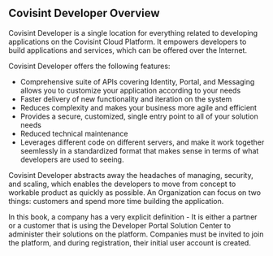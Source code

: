 ## Covisint Developer Overview

Covisint Developer is a single location for everything related to developing applications on the Covisint Cloud Platform. It empowers developers to build applications and services, which can be offered over the Internet.

Covisint Developer offers the following features:
* Comprehensive suite of APIs covering Identity, Portal, and Messaging allows you to customize your application according to your needs
* Faster delivery of new functionality and iteration on the system
* Reduces complexity and makes your business more agile and efficient
* Provides a secure, customized, single entry point to all of your solution needs
* Reduced technical maintenance
* Leverages different code on different servers, and make it work together seemlessly in a standardized format that makes sense in terms of what developers are used to seeing.

Covisint Developer abstracts away the headaches of managing, security, and scaling, which enables the developers to move from concept to workable product as quickly as possible. An Organization can focus on two things: customers and spend more time building the application.

In this book, a company has a very explicit definition - It is either a partner or a customer that is using the Developer Portal Solution Center to administer their solutions on the platform. Companies must be invited to join the platform, and during registration, their initial user account is created.

